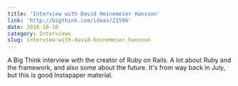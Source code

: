 ```yaml
---
title: 'Interview with David Heinemeier Hansson'
link: 'http://bigthink.com/ideas/21596'
date: 2010-10-10
category: Interviews
slug: interview-with-david-heinemeier-hansson
---
```


A Big Think interview with the creator of Ruby on Rails. A lot about Ruby and the framework, and also some about the future. It's from way back in July, but this is good Instapaper material.
